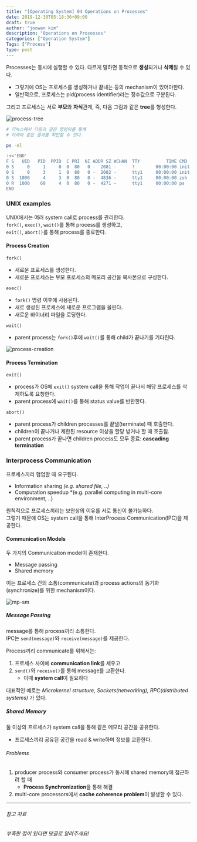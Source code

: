 ```yaml
---
title: "[Operating System] 04 Operations on Processes"
date: 2019-12-30T05:18:36+09:00
draft: true
author: "joowan kim"
description: "Operations on Processes"
categories: ["Operation System"]
Tags: ["Process"]
type: post
---
```


Processes는 동시에 실행할 수 있다. 다르게 말하면 동적으로 **생성**되거나 **삭제**될 수 있다.
* 그렇기에 OS는 프로세스를 생성하거나 끝내는 등의 mechanism이 있어야한다.
* 일반적으로, 프로세스는 pid(process identifier)라는 정수값으로 구분된다.  

그리고 프로세스는 서로 **부모**와 **자식**관계, 즉, 다음 그림과 같은 **tree**를 형성한다.  

![process-tree](/images/post/os/process-tree.png#center100)

```bash
# 리눅스에서 다음과 같은 명령어를 통해
# 아래와 같은 결과를 확인할 수 있다.

ps -el

:<<'END'
F S   UID   PID  PPID  C PRI  NI ADDR SZ WCHAN  TTY          TIME CMD
0 S     0     1     0  0  80   0 -  2081 -      ?        00:00:00 init
0 S     0     3     1  0  80   0 -  2082 -      tty1     00:00:00 init
0 S  1000     4     3  0  80   0 -  4836 -      tty1     00:00:00 zsh
0 R  1000    60     4  0  80   0 -  4271 -      tty1     00:00:00 ps
END
```

### UNIX examples
UNIX에서는 여러 system call로 process를 관리한다.   
`fork()`, `exec()`, `wait()`를 통해 process를 생성하고,  
`exit()`, `abort()`를 통해 process를 종료한다.

#### Process Creation

`fork()`
* 새로운 프로세스를 생성한다.
* 새로운 프로세스는 부모 프로세스의 메모리 공간을 복사본으로 구성한다.  

`exec()`
* `fork()` 명령 이후에 사용된다.
* 새로 생성된 프로세스에 새로운 프로그램을 올린다.
* 새로운 바이너리 파일을 로딩한다.

`wait()`
* parent process는 `fork()`후에 `wait()`를 통해 child가 끝나기를 기다린다.

![process-creation](/images/post/os/process-creation.png#center100)

#### Process Termination

`exit()`
* process가 OS에 `exit()` system call을 통해 작업이 끝나서 해당 프로세스를 삭제하도록 요청한다.
* parent process에 `wait()`를 통해 status value를 반환한다.

`abort()`
* parent process가 children processes를 끝낼(terminate) 때 호출한다.
* children이 끝나거나 제한된 resource 이상을 할당 받거나 할 때 호출됨.
* parent process가 끝나면 children process도 모두 종료: **cascading termination**

### Interprocess Communication
프로세스끼리 협업할 때 요구된다.
* Information sharing *(e.g. shared file, ..)*
* Computation speedup *(e.g. parallel computing in multi-core environment, ..)

원칙적으로 프로세스끼리는 보안상의 이유를 서로 통신이 불가능하다.  
그렇기 때문에 OS는 system call을 통해 InterProcess Communication(IPC)을 제공한다.
 
#### Communication Models
두 가지의 Communication model이 존재한다.
* Message passing
* Shared memory
  
이는 프로세스 간의 소통(communicate)과 process actions의 동기화(synchronize)를 위한 mechanism이다.  

![mp-sm](/images/post/os/mp-sm.png#center100)

##### Message Passing
message를 통해 process끼리 소통한다.  
IPC는 `send(message)`와 `receive(message)`를 제공한다.  

Process끼리 communicate를 위해서는:
1. 프로세스 사이에 **communication link**를 세우고
1.  `send()`와 `receive()`를 통해 message를 교환한다.
    * 이때 **system call**이 필요하다

대표적인 예로는 *Microkernel structure, Sockets(networking), RPC(distributed systems)* 가 있다.


##### Shared Memory
둘 이상의 프로세스가 system call을 통해 같은 메모리 공간을 공유한다.
* 프로세스끼리 공유된 공간을 read & write하며 정보를 교환한다.

###### Problems
1. producer process와 consumer process가 동시에 shared memory에 접근하려 할 때
    * **Process Synchronization**을 통해 해결
1. multi-core processors에서 **cache coherence problem**이 발생할 수 있다.


---
###### 참고 자료

*부족한 점이 있다면 댓글로 알려주세요!*
